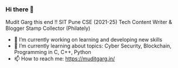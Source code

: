 ### Hi there 👋
Mudit Garg this end !!
SIT Pune CSE (2021-25)
Tech Content Writer & Blogger
Stamp Collector (Philately)

- 🔭 I’m currently working on learning and developing new skills
- 🌱 I’m currently learning about topics: Cyber Security, Blockchain, Programming in C, C++, Python
- 📫 How to reach me: https://muditgarg.in/

<!--
**MG2708/MG2708** is a ✨ _special_ ✨ repository because its `README.md` (this file) appears on your GitHub profile.

Here are some ideas to get you started:


-->

